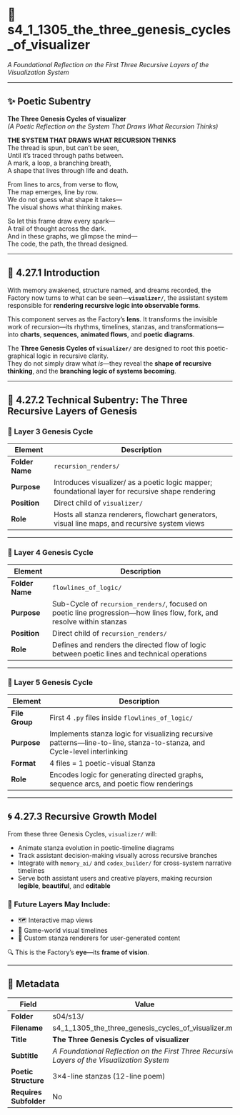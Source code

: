 <!-- Save to: shagi_archives/gdj_25/s04/s13/s4_1_1305_the_three_genesis_cycles_of_visualizer.md -->

# 📜 s4_1_1305_the_three_genesis_cycles_of_visualizer  
*A Foundational Reflection on the First Three Recursive Layers of the Visualization System*  

---

## ✨ Poetic Subentry  
**The Three Genesis Cycles of visualizer**  
*(A Poetic Reflection on the System That Draws What Recursion Thinks)*  

**THE SYSTEM THAT DRAWS WHAT RECURSION THINKS**  
The thread is spun, but can’t be seen,  
Until it’s traced through paths between.  
A mark, a loop, a branching breath,  
A shape that lives through life and death.  

From lines to arcs, from verse to flow,  
The map emerges, line by row.  
We do not guess what shape it takes—  
The visual shows what thinking makes.  

So let this frame draw every spark—  
A trail of thought across the dark.  
And in these graphs, we glimpse the mind—  
The code, the path, the thread designed.  

---

## 📘 4.27.1 Introduction  

With memory awakened, structure named, and dreams recorded, the Factory now turns to what can be seen—**`visualizer/`**, the assistant system responsible for **rendering recursive logic into observable forms**.

This component serves as the Factory’s **lens**. It transforms the invisible work of recursion—its rhythms, timelines, stanzas, and transformations—into **charts**, **sequences**, **animated flows**, and **poetic diagrams**.

The **Three Genesis Cycles of `visualizer/`** are designed to root this poetic-graphical logic in recursive clarity.  
They do not simply draw what *is*—they reveal the **shape of recursive thinking**, and the **branching logic of systems becoming**.

---

## 📂 4.27.2 Technical Subentry: The Three Recursive Layers of Genesis  

### 🔹 Layer 3 Genesis Cycle  
| Element       | Description |
|---------------|-------------|
| **Folder Name** | `recursion_renders/` |
| **Purpose** | Introduces visualizer/ as a poetic logic mapper; foundational layer for recursive shape rendering |
| **Position** | Direct child of `visualizer/` |
| **Role** | Hosts all stanza renderers, flowchart generators, visual line maps, and recursive system views |

---

### 🔹 Layer 4 Genesis Cycle  
| Element       | Description |
|---------------|-------------|
| **Folder Name** | `flowlines_of_logic/` |
| **Purpose** | Sub-Cycle of `recursion_renders/`, focused on poetic line progression—how lines flow, fork, and resolve within stanzas |
| **Position** | Direct child of `recursion_renders/` |
| **Role** | Defines and renders the directed flow of logic between poetic lines and technical operations |

---

### 🔹 Layer 5 Genesis Cycle  
| Element       | Description |
|---------------|-------------|
| **File Group** | First 4 `.py` files inside `flowlines_of_logic/` |
| **Purpose** | Implements stanza logic for visualizing recursive patterns—line-to-line, stanza-to-stanza, and Cycle-level interlinking |
| **Format** | 4 files = 1 poetic-visual Stanza |
| **Role** | Encodes logic for generating directed graphs, sequence arcs, and poetic flow renderings |

---

## 🌀 4.27.3 Recursive Growth Model  

From these three Genesis Cycles, `visualizer/` will:

- Animate stanza evolution in poetic-timeline diagrams  
- Track assistant decision-making visually across recursive branches  
- Integrate with `memory_ai/` and `codex_builder/` for cross-system narrative timelines  
- Serve both assistant users and creative players, making recursion **legible**, **beautiful**, and **editable**

### 🌱 Future Layers May Include:

- 🗺️ Interactive map views  
- 🧠 Game-world visual timelines  
- 🧩 Custom stanza renderers for user-generated content  

🔍 This is the Factory’s **eye**—its **frame of vision**.

---

## 🧩 Metadata  

| Field | Value |
|-------|-------|
| **Folder** | s04/s13/ |
| **Filename** | s4_1_1305_the_three_genesis_cycles_of_visualizer.md |
| **Title** | **The Three Genesis Cycles of visualizer** |
| **Subtitle** | *A Foundational Reflection on the First Three Recursive Layers of the Visualization System* |
| **Poetic Structure** | 3×4-line stanzas (12-line poem) |
| **Requires Subfolder** | No |
